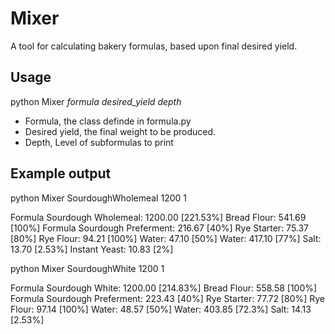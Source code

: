 # Mixer

A tool for calculating bakery formulas, based upon final desired yield.

## Usage

python Mixer *formula* *desired_yield* *depth*

- Formula, the class definde in formula.py
- Desired yield, the final weight to be produced.
- Depth, Level of subformulas to print

## Example output

python Mixer SourdoughWholemeal 1200 1

Formula Sourdough Wholemeal: 1200.00 [221.53%]
Bread Flour: 541.69 [100%]
Formula Sourdough Preferment: 216.67 [40%]
		Rye Starter: 75.37 [80%]
		Rye Flour: 94.21 [100%]
		Water: 47.10 [50%]
Water: 417.10 [77%]
Salt: 13.70 [2.53%]
Instant Yeast: 10.83 [2%]

python Mixer SourdoughWhite 1200 1

Formula Sourdough White: 1200.00 [214.83%]
Bread Flour: 558.58 [100%]
Formula Sourdough Preferment: 223.43 [40%]
		Rye Starter: 77.72 [80%]
		Rye Flour: 97.14 [100%]
		Water: 48.57 [50%]
Water: 403.85 [72.3%]
Salt: 14.13 [2.53%]
